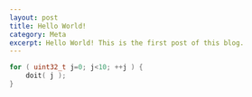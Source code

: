 ```yaml
---
layout: post
title: Hello World!
category: Meta
excerpt: Hello World! This is the first post of this blog.
---
```


```C
for ( uint32_t j=0; j<10; ++j ) {
	doit( j );
}
```


